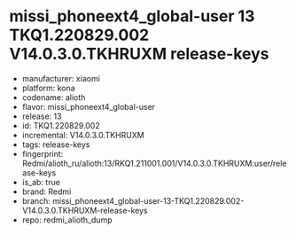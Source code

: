 # missi_phoneext4_global-user 13 TKQ1.220829.002 V14.0.3.0.TKHRUXM release-keys
- manufacturer: xiaomi
- platform: kona
- codename: alioth
- flavor: missi_phoneext4_global-user
- release: 13
- id: TKQ1.220829.002
- incremental: V14.0.3.0.TKHRUXM
- tags: release-keys
- fingerprint: Redmi/alioth_ru/alioth:13/RKQ1.211001.001/V14.0.3.0.TKHRUXM:user/release-keys
- is_ab: true
- brand: Redmi
- branch: missi_phoneext4_global-user-13-TKQ1.220829.002-V14.0.3.0.TKHRUXM-release-keys
- repo: redmi_alioth_dump
